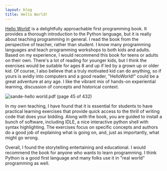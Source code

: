 ```yaml
---
layout: blog
title: Hello World! 
---
```

[Hello World!](http://www.manning.com/sande/) is a delightfully approachable first programming book.  It provides a thorough introduction to the Python language, but it is really about teaching programming in general. I read the book from the perspective of teacher, rather than student.  I know many programming languages and teach programming workshops to both kids and adults.  Based on my experience, I would recommend this book for teens or adults on their own.  There's a lot of reading for younger kids, but I think the exercises would be suitable for ages 8 and up if led by a grown up or older kid. Of course, I also believe that a truly motivated kid can do anything, so if yours is avidly into computers and a good reader, "HelloWorld!" could be a great adventure at any age.  I like the vibrant mix of hands-on experiential learning, discussion of concepts and historical context. 

<img src="http://img.skitch.com/20090811-e7x49iwspq1jhjpwixy94edfwt.jpg" alt="sande-hello world.pdf (page 45 of 432)"/>

In my own teaching, I have found that it is essential for students to have practical learning exercises that provide quick access to the thrill of writing code that does your bidding. Along with the book, you are guided to install a bunch of software, including IDLE, a nice interactive python shell with syntax highlighting.  The exercises focus on specific concepts and authors do a good job of explaining what is going on, and, just as importantly, what might go wrong.

Overall, I found the storytelling entertaining and educational.  I would recommend the book for anyone who wants to learn programming.  I think Python is a good first language and many folks use it in "real world" programming as well.   

